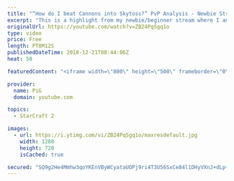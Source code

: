 ```yaml
---
title: "“How do I beat Cannons into Skytoss?” PvP Analysis - Newbie Stream"
excerpt: "This is a highlight from my newbie/beginner stream where I analyse a protoss players’ replay who struggles to react to a mass cannon skytoss opponent -- Watch live at https://www.twitch.tv/x5_pig"
originalUrl: https://youtube.com/watch?v=ZB24PqSgq1o
type: video
price: Free
length: PT8M12S
publishedDateTime: 2018-12-21T08:44:06Z
heat: 50

featuredContent: "<iframe width=\"800\" height=\"500\" frameborder=\"0\" src=\"https://www.youtube.com/embed/ZB24PqSgq1o\" allow=\"accelerometer; autoplay; encrypted-media; gyroscope; picture-in-picture\" allowfullscreen></iframe>"

provider:
  name: PiG
  domain: youtube.com

topics:
  - StarCraft 2

images:
  - url: https://i.ytimg.com/vi/ZB24PqSgq1o/maxresdefault.jpg
    width: 1280
    height: 720
    isCached: true

secured: "SQ9g2He4Mmhw3qoYKEnVByWCyataUOPj9ri4T3U56SxCe84l1DHyVXnJ+dLp+JK2uFqGoSe4sN0Fm0c9nSj8zV7rFLLD1k5uNKpivemH4k5sBkL+zuA5mrwkFmg8zjeo+Wptcj5ulJRgKf3VDa925AdRfMZjGNAnicmugbw4GWJNYTWOdgsE7yd1Cw26fWE8xnyfqyrnfU1sFaC7IPvA/1G+zdVuZnXsuCG3enjVy1H6jy7iKL8j9r6NYHdNQucVwLlzzGjXthDhKewH5tkkBrMMFkmLRjov8gpC7kQ7xKH7WTnDMxwyzIsSof0yAMTxOr6EwjQMDclY95J1FCJJV3aGm5UCRLZ//W+wIWPlINfNfazD61AxUb7fgi+GVbqxUQ+dlq5lnwiMQdIvBnh004lZ7c52YDTwlPQjPdPYkNE=;7TmhNrnu5l7aaSOJxIf1aA=="
---
```


